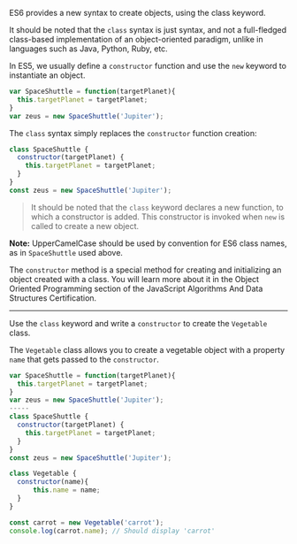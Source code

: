 ES6 provides a new syntax to create objects, using the class keyword.

It should be noted that the `class` syntax is just syntax,
 and not a full-fledged class-based implementation of an object-oriented
 paradigm, unlike in languages such as Java, Python, Ruby, etc.

In ES5, we usually define a `constructor` function and use the `new` keyword to instantiate an object.

```jsx
var SpaceShuttle = function(targetPlanet){
  this.targetPlanet = targetPlanet;
}
var zeus = new SpaceShuttle('Jupiter');
```

The `class` syntax simply replaces the `constructor` function creation:

```jsx
class SpaceShuttle {
  constructor(targetPlanet) {
    this.targetPlanet = targetPlanet;
  }
}
const zeus = new SpaceShuttle('Jupiter');
```

> It should be noted that the `class` keyword declares a new function, to which a constructor is added. This constructor is invoked when `new` is called to create a new object.
> 

**Note:** UpperCamelCase should be used by convention for ES6 class names, as in `SpaceShuttle` used above.

The `constructor` method is a special method for creating 
and initializing an object created with a class. You will learn more 
about it in the Object Oriented Programming section of the JavaScript 
Algorithms And Data Structures Certification.

---

Use the `class` keyword and write a `constructor` to create the `Vegetable` class.

The `Vegetable` class allows you to create a vegetable object with a property `name` that gets passed to the `constructor`.

```jsx
var SpaceShuttle = function(targetPlanet){
  this.targetPlanet = targetPlanet;
}
var zeus = new SpaceShuttle('Jupiter');
-----
class SpaceShuttle {
  constructor(targetPlanet) {
    this.targetPlanet = targetPlanet;
  }
}
const zeus = new SpaceShuttle('Jupiter');
```

```jsx
class Vegetable {
  constructor(name){
      this.name = name;
  }
}

const carrot = new Vegetable('carrot');
console.log(carrot.name); // Should display 'carrot'
```